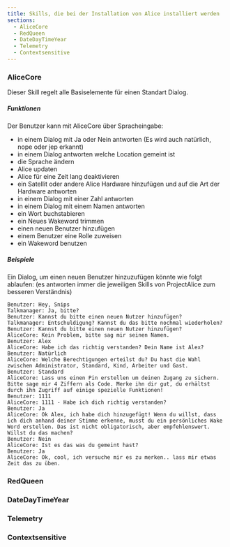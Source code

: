 ```yaml
---
title: Skills, die bei der Installation von Alice installiert werden
sections:
  - AliceCore
  - RedQueen
  - DateDayTimeYear
  - Telemetry
  - Contextsensitive
---
```


### AliceCore

Dieser Skill regelt alle Basiselemente für einen Standart Dialog.

##### Funktionen

Der Benutzer kann mit AliceCore über Spracheingabe:

 - in einem Dialog mit Ja oder Nein antworten (Es wird auch natürlich, nope oder jep erkannt)
 - in einem Dialog antworten welche Location gemeint ist
 - die Sprache ändern
 - Alice updaten
 - Alice für eine Zeit lang deaktivieren
 - ein Satellit oder andere Alice Hardware hinzufügen und auf die Art der Hardware antworten
 - in einem Dialog mit einer Zahl antworten
 - in einem Dialog mit einem Namen antworten
 - ein Wort buchstabieren
 - ein Neues Wakeword trimmen
 - einen neuen Benutzer hinzufügen
 - einem Benutzer eine Rolle zuweisen
 - ein Wakeword benutzen

##### Beispiele

Ein Dialog, um einen neuen Benutzer hinzuzufügen könnte wie folgt ablaufen: (es antworten immer die jeweiligen Skills von ProjectAlice zum besseren Verständnis)
```
Benutzer: Hey, Snips
Talkmanager: Ja, bitte?
Benutzer: Kannst du bitte einen neuen Nutzer hinzufügen?
Talkmanager: Entschuldigung? Kannst du das bitte nochmal wiederholen?
Benutzer: Kannst du bitte einen neuen Nutzer hinzufügen?
AliceCore: Kein Problem, bitte sag mir seinen Namen.
Benutzer: Alex
AliceCore: Habe ich das richtig verstanden? Dein Name ist Alex?
Benutzer: Natürlich
AliceCore: Welche Berechtigungen erteilst du? Du hast die Wahl zwischen Administrator, Standard, Kind, Arbeiter und Gast.
Benutzer: Standard
AliceCore: Lass uns einen Pin erstellen um deinen Zugang zu sichern. Bitte sage mir 4 Ziffern als Code. Merke ihn dir gut, du erhältst durch ihn Zugriff auf einige spezielle Funktionen!
Benutzer: 1111
AliceCore: 1111 - Habe ich dich richtig verstanden?
Benutzer: Ja
AliceCore: Ok Alex, ich habe dich hinzugefügt! Wenn du willst, dass ich dich anhand deiner Stimme erkenne, musst du ein persönliches Wake Word erstellen. Das ist nicht obligatorisch, aber empfehlenswert. Willst du das machen?
Benutzer: Nein
AliceCore: Ist es das was du gemeint hast?
Benutzer: Ja
AliceCore: Ok, cool, ich versuche mir es zu merken.. lass mir etwas Zeit das zu üben.
```

### RedQueen



### DateDayTimeYear



### Telemetry



### Contextsensitive